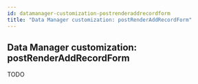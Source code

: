 ```yaml
---
id: datamanager-customization-postrenderaddrecordform
title: "Data Manager customization: postRenderAddRecordForm"
---
```


## Data Manager customization: postRenderAddRecordForm

TODO

